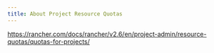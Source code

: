 ```yaml
---
title: About Project Resource Quotas
---
```


https://rancher.com/docs/rancher/v2.6/en/project-admin/resource-quotas/quotas-for-projects/